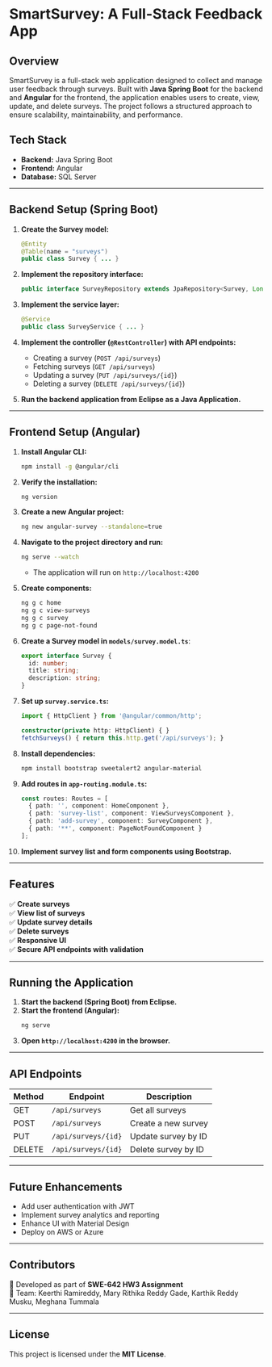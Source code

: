 # SmartSurvey: A Full-Stack Feedback App

## Overview
SmartSurvey is a full-stack web application designed to collect and manage user feedback through surveys. Built with **Java Spring Boot** for the backend and **Angular** for the frontend, the application enables users to create, view, update, and delete surveys. The project follows a structured approach to ensure scalability, maintainability, and performance.

## Tech Stack
- **Backend:** Java Spring Boot
- **Frontend:** Angular
- **Database:** SQL Server

---

## Backend Setup (Spring Boot)

1. **Create the Survey model:**
    ```java
    @Entity
    @Table(name = "surveys")
    public class Survey { ... }
    ```

2. **Implement the repository interface:**
    ```java
    public interface SurveyRepository extends JpaRepository<Survey, Long> { }
    ```

3. **Implement the service layer:**
    ```java
    @Service
    public class SurveyService { ... }
    ```

4. **Implement the controller (`@RestController`) with API endpoints:**
    - Creating a survey (`POST /api/surveys`)
    - Fetching surveys (`GET /api/surveys`)
    - Updating a survey (`PUT /api/surveys/{id}`)
    - Deleting a survey (`DELETE /api/surveys/{id}`)

5. **Run the backend application from Eclipse as a Java Application.**

---

## Frontend Setup (Angular)

1. **Install Angular CLI:**
    ```sh
    npm install -g @angular/cli
    ```
2. **Verify the installation:**
    ```sh
    ng version
    ```
3. **Create a new Angular project:**
    ```sh
    ng new angular-survey --standalone=true
    ```
4. **Navigate to the project directory and run:**
    ```sh
    ng serve --watch
    ```
    - The application will run on `http://localhost:4200`

5. **Create components:**
    ```sh
    ng g c home
    ng g c view-surveys
    ng g c survey
    ng g c page-not-found
    ```
6. **Create a Survey model in `models/survey.model.ts`**:
    ```ts
    export interface Survey {
      id: number;
      title: string;
      description: string;
    }
    ```
7. **Set up `survey.service.ts`:**
    ```ts
    import { HttpClient } from '@angular/common/http';
    
    constructor(private http: HttpClient) { }
    fetchSurveys() { return this.http.get('/api/surveys'); }
    ```
8. **Install dependencies:**
    ```sh
    npm install bootstrap sweetalert2 angular-material
    ```
9. **Add routes in `app-routing.module.ts`:**
    ```ts
    const routes: Routes = [
      { path: '', component: HomeComponent },
      { path: 'survey-list', component: ViewSurveysComponent },
      { path: 'add-survey', component: SurveyComponent },
      { path: '**', component: PageNotFoundComponent }
    ];
    ```
10. **Implement survey list and form components using Bootstrap.**

---

## Features
✅ **Create surveys**  
✅ **View list of surveys**  
✅ **Update survey details**  
✅ **Delete surveys**  
✅ **Responsive UI**  
✅ **Secure API endpoints with validation**  

---

## Running the Application

1. **Start the backend (Spring Boot) from Eclipse.**
2. **Start the frontend (Angular):**
    ```sh
    ng serve
    ```
3. **Open `http://localhost:4200` in the browser.**

---

## API Endpoints

| Method | Endpoint | Description |
|--------|---------|-------------|
| GET | `/api/surveys` | Get all surveys |
| POST | `/api/surveys` | Create a new survey |
| PUT | `/api/surveys/{id}` | Update survey by ID |
| DELETE | `/api/surveys/{id}` | Delete survey by ID |

---

## Future Enhancements
- Add user authentication with JWT
- Implement survey analytics and reporting
- Enhance UI with Material Design
- Deploy on AWS or Azure

---

## Contributors
📌 Developed as part of **SWE-642 HW3 Assignment**  
📌 Team: Keerthi Ramireddy, Mary Rithika Reddy Gade, Karthik Reddy Musku, Meghana Tummala  

---

## License
This project is licensed under the **MIT License**.
